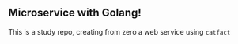 ## Microservice with Golang!

This is a study repo, creating from zero a web service using `catfact` 